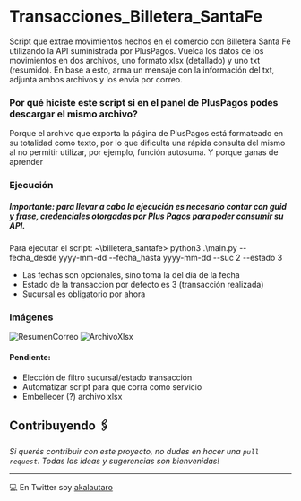 # Transacciones_Billetera_SantaFe
Script que extrae movimientos hechos en el comercio con Billetera Santa Fe utilizando la API suministrada por PlusPagos.
Vuelca los datos de los movimientos en dos archivos, uno formato xlsx (detallado) y uno txt (resumido). 
En base a esto, arma un mensaje con la información del txt, adjunta ambos archivos y los envía por correo.

### Por qué hiciste este script si en el panel de PlusPagos podes descargar el mismo archivo?
Porque el archivo que exporta la página de PlusPagos está formateado en su totalidad como texto, por lo que dificulta una rápida consulta del mismo al no permitir utilizar, por ejemplo, función autosuma.
Y porque ganas de aprender 

### Ejecución
##### _Importante:_ para llevar a cabo la ejecución es necesario contar con guid y frase, credenciales otorgadas por Plus Pagos para poder consumir su API.
Para ejecutar el script:
~\billetera_santafe> python3 .\main.py --fecha_desde yyyy-mm-dd --fecha_hasta yyyy-mm-dd --suc 2 --estado 3
* Las fechas son opcionales, sino toma la del día de la fecha
* Estado de la transaccion por defecto es 3 (transacción realizada)
* Sucursal es obligatorio por ahora

### Imágenes
![ResumenCorreo](https://user-images.githubusercontent.com/55287162/127890295-40985062-5c40-40f2-9170-82155ea80960.png)
![ArchivoXlsx](https://user-images.githubusercontent.com/55287162/127891592-4b7295ad-cb7e-4899-bd7e-47f4df6da762.png)

#### Pendiente:
* Elección de filtro sucursal/estado transacción
* Automatizar script para que corra como servicio
* Embellecer (?) archivo xlsx


## Contribuyendo 🖇️

_Si querés contribuir con este proyecto, no dudes en hacer una ```pull request```. Todas las ideas y sugerencias son bienvenidas!_

---
💻 En Twitter soy [akalautaro](www.twitter.com/akalautaro)
